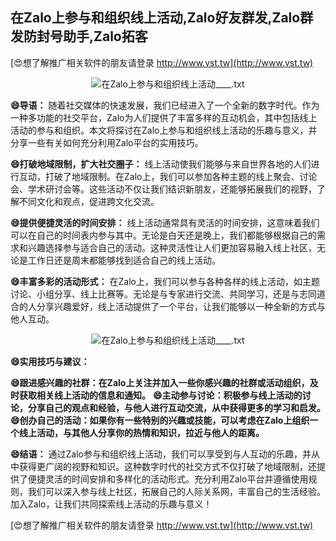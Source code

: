 ## **在Zalo上参与和组织线上活动,Zalo好友群发,Zalo群发防封号助手,Zalo拓客**

[😍想了解推广相关软件的朋友请登录 http://www.vst.tw](http://www.vst.tw)

 <center><img src="https://vst.tw/MP4/tuiguang/png/0.png" alt="在Zalo上参与和组织线上活动____.txt"></center>

**😄导语：**
随着社交媒体的快速发展，我们已经进入了一个全新的数字时代。作为一种多功能的社交平台，Zalo为人们提供了丰富多样的互动机会，其中包括线上活动的参与和组织。本文将探讨在Zalo上参与和组织线上活动的乐趣与意义，并分享一些有关如何充分利用Zalo平台的实用技巧。

**😄打破地域限制，扩大社交圈子：**
线上活动使我们能够与来自世界各地的人们进行互动，打破了地域限制。在Zalo上，我们可以参加各种主题的线上聚会、讨论会、学术研讨会等。这些活动不仅让我们结识新朋友，还能够拓展我们的视野，了解不同文化和观点，促进跨文化交流。

**😄提供便捷灵活的时间安排：**
线上活动通常具有灵活的时间安排，这意味着我们可以在自己的时间表内参与其中。无论是白天还是晚上，我们都能够根据自己的需求和兴趣选择参与适合自己的活动。这种灵活性让人们更加容易融入线上社区，无论是工作日还是周末都能够找到适合自己的线上活动。

**😄丰富多彩的活动形式：**
在Zalo上，我们可以参与各种各样的线上活动，如主题讨论、小组分享、线上比赛等。无论是与专家进行交流、共同学习，还是与志同道合的人分享兴趣爱好，线上活动提供了一个平台，让我们能够以一种全新的方式与他人互动。

 <center><img src="https://vst.tw/MP4/tuiguang/png/6.png" alt="在Zalo上参与和组织线上活动____.txt"></center>

**😄实用技巧与建议：**

**😄跟进感兴趣的社群：在Zalo上关注并加入一些你感兴趣的社群或活动组织，及时获取相关线上活动的信息和通知。**
**😄主动参与讨论：积极参与线上活动的讨论，分享自己的观点和经验，与他人进行互动交流，从中获得更多的学习和启发。**
**😄创办自己的活动：如果你有一些特别的兴趣或技能，可以考虑在Zalo上组织一个线上活动，与其他人分享你的热情和知识，拉近与他人的距离。**

**😄结语：**
通过Zalo参与和组织线上活动，我们可以享受到与人互动的乐趣，并从中获得更广阔的视野和知识。这种数字时代的社交方式不仅打破了地域限制，还提供了便捷灵活的时间安排和多样化的活动形式。充分利用Zalo平台并遵循使用规则，我们可以深入参与线上社区，拓展自己的人际关系网，丰富自己的生活经验。加入Zalo，让我们共同探索线上活动的乐趣与意义！

[😍想了解推广相关软件的朋友请登录 http://www.vst.tw](http://www.vst.tw)



